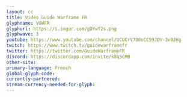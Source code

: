 ```yaml
---
layout: cc
title: Vidéo Guide Warframe FR
glyphname: VGWFR
glyphurl: https://i.imgur.com/gDYwf2s.png
glyphwave: 3
youtube: https://www.youtube.com/channel/UCUCrV7O8oCC59JDV-3v0JHg
twitch: https://www.twitch.tv/guidewarframefr
twitter: https://twitter.com/GuideWarframeFR
discord: https://discordapp.com/invite/k8q5CMB
other-site: 
primary-language: French
global-glyph-code: 
currently-partnered: 
stream-currency-needed-for-glyph: 
---
```


